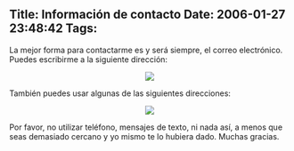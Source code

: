 Title: Información de contacto
Date: 2006-01-27 23:48:42
Tags: 
---
<p>La mejor forma para contactarme es y será siempre, el correo electrónico. Puedes escribirme a la siguiente dirección:
</p>
<p align="center"><img src="http://damog.net/files/misc/mail1.png"/></p>
<p>
También puedes usar algunas de las siguientes direcciones:
</p>
<p align="center"><img src="http://damog.net/files/misc/mail2.png"/></p>
<p>
Por favor, no utilizar teléfono, mensajes de texto, ni nada así, a menos que seas demasiado cercano y yo mismo te lo hubiera dado. Muchas gracias. </p>
